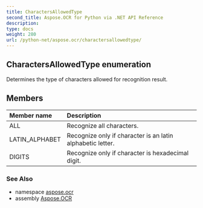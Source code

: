 ```yaml
---
title: CharactersAllowedType
second_title: Aspose.OCR for Python via .NET API Reference
description: 
type: docs
weight: 280
url: /python-net/aspose.ocr/charactersallowedtype/
---
```


## CharactersAllowedType enumeration

Determines the type of characters allowed for recognition result.

## Members
| Member name | Description |
| :- | :- |
|ALL|Recognize all characters.|
|LATIN_ALPHABET|Recognize only if character is an latin alphabetic letter.|
|DIGITS|Recognize only if character is hexadecimal digit.|

### See Also

* namespace [aspose.ocr](/python-net/aspose.ocr/)
* assembly [Aspose.OCR](/python-net/)


